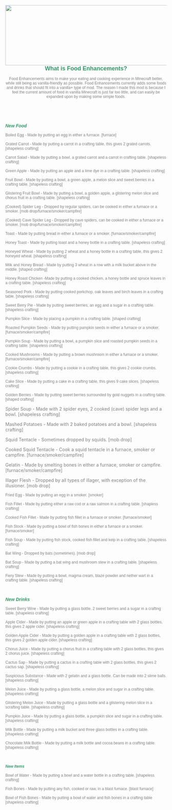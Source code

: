 <p style="text-align: center;"><img src="https://i.imgur.com/YuHAbBh.png" width="1126" height="188" /><span style="font-size: 18px;"><strong><span style="font-family: arial, helvetica, sans-serif; color: #339966;">What is Food Enhancements?</span></strong></span></p>
<p style="text-align: center;"><span style="font-size: 12px; color: #808080;"><span style="font-family: arial, helvetica, sans-serif;">Food Enhancements aims to make your eating and cooking experience in Minecraft better, while still being as vanilla-friendly as possible. Food Enhancements currently adds some foods and drinks that should fit into a vanilla+ type of mod. The reason I made this mod is because I feel the current amount of food in vanilla Minecraft is just far too little, and can easily be expanded upon by making some simple foods.</span></span></p>
<p style="text-align: center;">&nbsp;</p>
<p style="text-align: center;">&nbsp;</p>
<p style="text-align: left;"><span style="font-size: 14px; color: #339966;"><em><strong><span style="font-family: arial, helvetica, sans-serif;">New Food</span></strong></em></span></p>
<p style="text-align: left;"><span style="font-size: 12px; color: #808080;"><span style="font-family: arial, helvetica, sans-serif;">Boiled Egg - Made by putting an egg in either a furnace. [furnace]<br /></span></span></p>
<p style="text-align: left;"><span style="font-size: 12px; color: #808080;"><span style="font-family: arial, helvetica, sans-serif;">Grated Carrot - Made by putting a carrot in a crafting table, this gives 2 grated carrots. [shapeless crafting]<br /></span></span></p>
<p style="text-align: left;"><span style="font-size: 12px; color: #808080;"><span style="font-family: arial, helvetica, sans-serif;">Carrot Salad - Made by putting a bowl, a grated carrot and a carrot in crafting table. [shapeless crafting]<br /></span></span></p>
<p style="text-align: left;"><span style="font-size: 12px; color: #808080;"><span style="font-family: arial, helvetica, sans-serif;">Green Apple - Made by putting an apple and a lime dye in a crafting table. [shapeless crafting]<br /></span></span></p>
<p style="text-align: left;"><span style="font-size: 12px; color: #808080;"><span style="font-family: arial, helvetica, sans-serif;">Fruit Bowl - Made by putting a bowl, a green apple, a melon slice and sweet berries in a crafting table. [shapeless crafting]<br /></span></span></p>
<p style="text-align: left;"><span style="font-size: 12px; color: #808080;"><span style="font-family: arial, helvetica, sans-serif;">Glistering Fruit Bowl - Made by putting a bowl, a golden apple, a glistering melon slice and chorus fruit in a crafting table. [shapeless crafting]<br /></span></span></p>
<p style="text-align: left;"><span style="font-size: 12px; color: #808080;"><span style="font-family: arial, helvetica, sans-serif;">(Cooked) Spider Leg - Dropped by regular spiders, can be cooked in either a furnace or a smoker. [mob drop/furnace/smoker/campfire]<br /></span></span></p>
<p style="text-align: left;"><span style="font-size: 12px; color: #808080;"><span style="font-family: arial, helvetica, sans-serif;">(Cooked) Cave Spider Leg - Dropped by cave spiders, can be cooked in either a furnace or a smoker. [mob drop/furnace/smoker/campfire]<br /></span></span></p>
<p style="text-align: left;"><span style="font-size: 12px; color: #808080;"><span style="font-family: arial, helvetica, sans-serif;">Toast - Made by putting bread in either a furnace or a smoker. [furnace/smoker/campfire]<br /></span></span></p>
<p style="text-align: left;"><span style="font-size: 12px; color: #808080;"><span style="font-family: arial, helvetica, sans-serif;">Honey Toast - Made by putting toast and a honey bottle in a crafting table. [shapeless crafting]<br /></span></span></p>
<p style="text-align: left;"><span style="font-size: 12px; color: #808080;"><span style="font-family: arial, helvetica, sans-serif;">Honeyed Wheat - Made by putting 2 wheat and a honey bottle in a crafting table, this gives 2 honeyed wheat. [shapeless crafting]<br /></span></span></p>
<p style="text-align: left;"><span style="font-size: 12px; color: #808080;"><span style="font-family: arial, helvetica, sans-serif;">Milk and Honey Bread - Made by putting 3 wheat in a row with a milk bucket above in the middle. [shaped crafting]<br /></span></span></p>
<p style="text-align: left;"><span style="font-size: 12px; color: #808080;"><span style="font-family: arial, helvetica, sans-serif;">Honey Roast Chicken -Made by putting a cooked chicken, a honey bottle and spruce leaves in a crafting table. [shapeless crafting]<br /></span></span></p>
<p style="text-align: left;"><span style="font-size: 12px; color: #808080;"><span style="font-family: arial, helvetica, sans-serif;">Seasoned Pork - Made by putting cooked porkchop, oak leaves and birch leaves in a crafting table. [shapeless crafting]<br /></span></span></p>
<p style="text-align: left;"><span style="font-size: 12px; color: #808080;"><span style="font-family: arial, helvetica, sans-serif;">Sweet Berry Pie - Made by putting sweet berries, an egg and a sugar in a crafting table. [shapeless crafting]<br /></span></span></p>
<p style="text-align: left;"><span style="font-size: 12px; color: #808080;"><span style="font-family: arial, helvetica, sans-serif;">Pumpkin Slice - Made by placing a pumpkin in a crafting table. [shaped crafting]<br /></span></span></p>
<p style="text-align: left;"><span style="font-size: 12px; color: #808080;"><span style="font-family: arial, helvetica, sans-serif;">Roasted Pumpkin Seeds - Made by putting pumpkin seeds in either a furnace or a smoker. [furnace/smoker/campfire]<br /></span></span></p>
<p style="text-align: left;"><span style="font-size: 12px; color: #808080;"><span style="font-family: arial, helvetica, sans-serif;">Pumpkin Soup - Made by putting a bowl, a pumpkin slice and roasted pumpkin seeds in a crafting table. [shapeless crafting]<br /></span></span></p>
<p style="text-align: left;"><span style="font-size: 12px; color: #808080;"><span style="font-family: arial, helvetica, sans-serif;">Cooked Mushrooms - Made by putting a brown mushroom in either a furnace or a smoker. [furnace/smoker/campfire]<br /></span></span></p>
<p style="text-align: left;"><span style="font-size: 12px; color: #808080;"><span style="font-family: arial, helvetica, sans-serif;">Cookie Crumbs - Made by putting a cookie in a crafting table, this gives 2 cookie crumbs. [shapeless crafting]</span></span></p>
<p style="text-align: left;"><span style="font-size: 12px; color: #808080;"><span style="font-family: arial, helvetica, sans-serif;">Cake Slice - Made by putting a cake in a crafting table, this gives 9 cake slices. [shapeless crafting]</span></span></p>
<p style="text-align: left;"><span style="font-size: 12px; color: #808080;"><span style="font-family: arial, helvetica, sans-serif;">Golden Berries - Made by putting sweet berries surrounded by gold nuggets in a crafting table. [shaped crafting]</span></span></p>
<p><span style="color: #808080;">Spider Soup - Made with 2 spider eyes, 2 cooked (cave) spider legs and a bowl. [shapeless crafting]<br /></span></p>
<p><span style="color: #808080;">Mashed Potatoes - Made with 2 baked potatoes and a bowl. [shapeless crafting]</span></p>
<p><span style="color: #808080;">Squid Tentacle - Sometimes dropped by squids. [mob drop]</span></p>
<p><span style="color: #808080;">Cooked Squid Tentacle - Cook a squid tentacle in a furnace, smoker or campfire. [furnace/smoker/campfire]</span></p>
<p><span style="color: #808080;">Gelatin - Made by smelting bones in either a furnace, smoker or campfire. [furnace/smoker/campfire]</span></p>
<p><span style="color: #808080;">Illager Flesh - Dropped by all types of illager, with exception of the illusioner. [mob drop]</span></p>
<p style="text-align: left;"><span style="font-size: 12px; color: #808080;"><span style="font-family: arial, helvetica, sans-serif;">Fried Egg - Made by putting an egg in a smoker. [smoker]<br /></span></span></p>
<p style="text-align: left;"><span style="font-size: 12px; color: #808080;"><span style="font-family: arial, helvetica, sans-serif;">Fish Fillet - Made by putting either a raw cod or a raw salmon in a crafting table. [shapless crafting]</span></span></p>
<p style="text-align: left;"><span style="font-size: 12px; color: #808080;"><span style="font-family: arial, helvetica, sans-serif;">Cooked Fish Fillet - Made by putting fish fillet in a furnace or smoker. [furnace/smoker]</span></span></p>
<p style="text-align: left;"><span style="font-size: 12px; color: #808080;"><span style="font-family: arial, helvetica, sans-serif;">Fish Stock - Made by putting a bowl of fish bones in either a furnace or a smoker. [furnace/smoker]</span></span></p>
<p style="text-align: left;"><span style="font-size: 12px; color: #808080;"><span style="font-family: arial, helvetica, sans-serif;">Fish Soup - Made by putting fish stock, cooked fish fillet and kelp in a crafting table. [shapeless crafting]</span></span></p>
<p style="text-align: left;"><span style="font-size: 12px; color: #808080;"><span style="font-family: arial, helvetica, sans-serif;">Bat Wing - Dropped by bats (sometimes). [mob drop]<br /></span></span></p>
<p style="text-align: left;"><span style="font-size: 12px; color: #808080;"><span style="font-family: arial, helvetica, sans-serif;">Bat Soup - Made by putting a bat wing and mushroom stew in a crafting table. [shapeless crafting]</span></span></p>
<p style="text-align: left;"><span style="font-size: 12px; color: #808080;"><span style="font-family: arial, helvetica, sans-serif;">Fiery Stew - Made by putting a bowl, magma cream, blaze powder and nether wart in a crafting table. [shapeless crafting]</span></span></p>
<p style="text-align: left;">&nbsp;</p>
<p style="text-align: left;"><span style="font-size: 14px; color: #339966;"><strong><em><span style="font-family: arial, helvetica, sans-serif;">New Drinks</span></em></strong></span><span style="font-size: 12px; color: #339966;"><span style="font-family: arial, helvetica, sans-serif;"><br /></span></span></p>
<p style="text-align: left;"><span style="font-size: 12px; color: #808080;"><span style="font-family: arial, helvetica, sans-serif;">Sweet Berry Wine - Made by putting a glass bottle, 2 sweet berries and a sugar in a crafting table. [shapeless crafting]<br /></span></span></p>
<p style="text-align: left;"><span style="font-size: 12px; color: #808080;"><span style="font-family: arial, helvetica, sans-serif;">Apple Cider - Made by putting an apple or green apple in a crafting table with 2 glass bottles, this gives 2 apple cider. [shapeless crafting]<br /></span></span></p>
<p style="text-align: left;"><span style="font-size: 12px; color: #808080;"><span style="font-family: arial, helvetica, sans-serif;">Golden Apple Cider - Made by putting a golden apple in a crafting table with 2 glass bottles, this gives 2 golden apple cider. [shapeless crafting]</span></span></p>
<p style="text-align: left;"><span style="font-size: 12px; color: #808080;"><span style="font-family: arial, helvetica, sans-serif;">Chorus Juice - Made by putting a chorus fruit in a crafting table with 2 glass bottles, this gives 2 chorus juice. [shapeless crafting]</span></span></p>
<p style="text-align: left;"><span style="font-size: 12px; color: #808080;"><span style="font-family: arial, helvetica, sans-serif;">Cactus Sap - Made by putting a cactus in a crafting table with 2 glass bottles, this gives 2 cactus sap. [shapeless crafting]</span></span></p>
<p style="text-align: left;"><span style="font-size: 12px; color: #808080;"><span style="font-family: arial, helvetica, sans-serif;">Suspicious Substance - Made with 2 gelatin and a glass bottle. Can be made into 2 slime balls. [shapeless crafting]</span></span></p>
<p style="text-align: left;"><span style="font-size: 12px; color: #808080;"><span style="font-family: arial, helvetica, sans-serif;">Melon Juice - Made by putting a glass bottle, a melon slice and sugar in a crafting table. [shapeless crafting]</span></span></p>
<p style="text-align: left;"><span style="font-size: 12px; color: #808080;"><span style="font-family: arial, helvetica, sans-serif;">Glistering Melon Juice - Made by putting a glass bottle and a glistering melon slice in a scrafting table. [shapeless crafting]</span></span></p>
<p style="text-align: left;"><span style="font-size: 12px; color: #808080;"><span style="font-family: arial, helvetica, sans-serif;">Pumpkin Juice - Made by putting a glass bottle, a pumpkin slice and sugar in a crafting table. [shapeless crafting]<br /></span></span></p>
<p style="text-align: left;"><span style="font-size: 12px; color: #808080;"><span style="font-family: arial, helvetica, sans-serif;">Milk Bottle - Made by putting a milk bucket and three glass bottles in a crafting table. [shapeless crafting]</span></span></p>
<p style="text-align: left;"><span style="font-size: 12px; color: #808080;"><span style="font-family: arial, helvetica, sans-serif;">Chocolate Milk Bottle - Made by putting a milk bottle and cocoa beans in a crafting table. [shapeless crafting]</span></span></p>
<p style="text-align: left;">&nbsp;</p>
<p style="text-align: left;"><span style="font-size: 12px; color: #808080;"><span style="font-family: arial, helvetica, sans-serif;"><span style="color: #339966;"><em><strong>New Items</strong></em></span></span></span></p>
<p style="text-align: left;"><span style="font-size: 12px; color: #808080;"><span style="font-family: arial, helvetica, sans-serif;">Bowl of Water - Made by putting a bowl and a water bottle in a crafting table. [shapeless crafting]<br /></span></span></p>
<p style="text-align: left;"><span style="font-size: 12px; color: #808080;"><span style="font-family: arial, helvetica, sans-serif;">Fish Bones - Made by putting any fish, cooked or raw, in a blast furnace. [blast furnace]</span></span></p>
<p style="text-align: left;"><span style="font-size: 12px; color: #808080;"><span style="font-family: arial, helvetica, sans-serif;">Bowl of Fish Bones - Made by putting a bowl of water and fish bones in a crafting table [shapeless crafting]</span></span></p>
